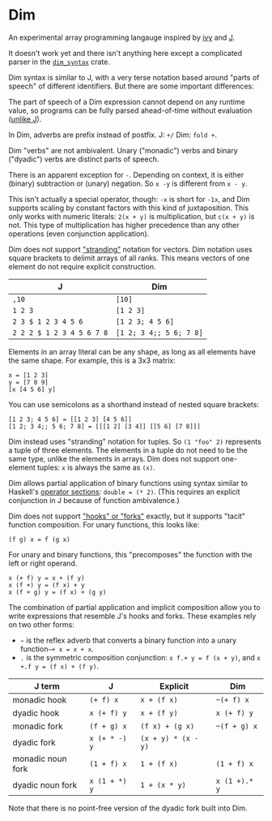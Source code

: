 # Dim

An experimental array programming langauge inspired by [ivy](https://github.com/robpike/ivy) and [J](https://www.jsoftware.com/#/README).

It doesn't work yet and there isn't anything here except a complicated parser in the [`dim_syntax`](dim_syntax/) crate.

Dim syntax is similar to J, with a very terse notation based around "parts of speech" of different identifiers. But there are some important differences:

The part of speech of a Dim expression cannot depend on any runtime value, so programs can be fully parsed ahead-of-time without evaluation ([unlike J](https://code.jsoftware.com/wiki/Vocabulary/tildem)).

In Dim, adverbs are prefix instead of postfix. J: `+/` Dim: `fold +`.

Dim "verbs" are not ambivalent. Unary ("monadic") verbs and binary ("dyadic") verbs are distinct parts of speech.

There is an apparent exception for `-`. Depending on context, it is either (binary) subtraction or (unary) negation. So `x -y` is different from `x - y`.

This isn't actually a special operator, though: `-x` is short for `-1x`, and Dim supports scaling by constant factors with this kind of juxtaposition. This only works with numeric literals: `2(x + y)` is multiplication, but `c(x + y)` is not. This type of multiplication has higher precedence than any other operations (even conjunction application).

Dim does not support ["stranding"](https://aplwiki.com/wiki/Strand_notation) notation for vectors. Dim notation uses square brackets to delimit arrays of all ranks. This means vectors of one element do not require explicit construction.

| J   | Dim |
| --- | --- |
| `,10` | `[10]` |
| `1 2 3` | `[1 2 3]` |
| `2 3 $ 1 2 3 4 5 6` | `[1 2 3; 4 5 6]` |
| `2 2 2 $ 1 2 3 4 5 6 7 8` | `[1 2; 3 4;; 5 6; 7 8]` |

Elements in an array literal can be any shape, as long as all elements have the same shape. For example, this is a 3x3 matrix:

    x = [1 2 3]
    y = [7 8 9]
    [x [4 5 6] y]

You can use semicolons as a shorthand instead of nested square brackets:

    [1 2 3; 4 5 6] = [[1 2 3] [4 5 6]]
    [1 2; 3 4;; 5 6; 7 8] = [[[1 2] [3 4]] [[5 6] [7 8]]]

Dim instead uses "stranding" notation for tuples. So `(1 "foo" 2)` represents a tuple of three elements. The elements in a tuple do not need to be the same type, unlike the elements in arrays. Dim does not support one-element tuples: `x` is always the same as `(x)`.

Dim allows partial application of binary functions using syntax similar to Haskell's [operator sections](https://wiki.haskell.org/Section_of_an_infix_operator): `double = (* 2)`. (This requires an explicit conjunction in J because of function ambivalence.)

Dim does not support ["hooks" or "forks"](https://www.jsoftware.com/help/jforc/forks_hooks_and_compound_adv.htm) exactly, but it supports "tacit" function composition. For unary functions, this looks like:

    (f g) x = f (g x)

For unary and binary functions, this "precomposes" the function with the left or right operand.

    x (+ f) y = x + (f y)
    x (f +) y = (f x) + y
    x (f + g) y = (f x) + (g y)

The combination of partial application and implicit composition allow you to write expressions that resemble J's hooks and forks. These examples rely on two other forms:

- `~` is the reflex adverb that converts a binary function into a unary function`~+ x = x + x`.
- `.` is the symmetric composition conjunction: `x f.+ y = f (x + y)`, and `x +.f y = (f x) + (f y)`.

| J term | J   | Explicit | Dim |
| ------ | --- | ---------- | --- |
| monadic hook | `(+ f) x` | `x + (f x)` | `~(+ f) x` |
| dyadic hook | `x (+ f) y` | `x + (f y)` | `x (+ f) y` |
| monadic fork | `(f + g) x` | `(f x) + (g x)` | `~(f + g) x` |
| dyadic fork | `x (+ * -) y` | `(x + y) * (x - y)` | |
| monadic noun fork | `(1 + f) x` | `1 + (f x)` | `(1 + f) x` |
| dyadic noun fork | `x (1 + *) y` | `1 + (x * y)` | `x (1 +).* y` |

Note that there is no point-free version of the dyadic fork built into Dim.
